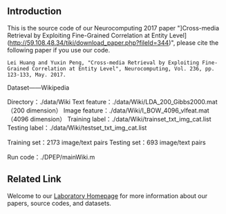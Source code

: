 ## Introduction
This is the source code of our Neurocomputing 2017 paper "]Cross-media Retrieval by Exploiting Fine-Grained Correlation at Entity Level](http://59.108.48.34/tiki/download_paper.php?fileId=344)", please cite the following paper if you use our code.

    Lei Huang and Yuxin Peng, "Cross-media Retrieval by Exploiting Fine-Grained Correlation at Entity Level", Neurocomputing, Vol. 236, pp. 123-133, May. 2017.

Dataset——Wikipedia

Directory：./data/Wiki
Text feature：./data/Wiki/LDA_200_Gibbs2000.mat （200 dimension）
Image feature：./data/Wiki/I_BOW_4096_vlfeat.mat （4096 dimension）
Training label：./data/Wiki/trainset_txt_img_cat.list
Testing label：./data/Wiki/testset_txt_img_cat.list

Training set：2173 image/text pairs
Testing set：693 image/text pairs


Run code：./DPEP/mainWiki.m

## Related Link
Welcome to our [Laboratory Homepage](http://www.icst.pku.edu.cn/mipl) for more information about our papers, source codes, and datasets.
